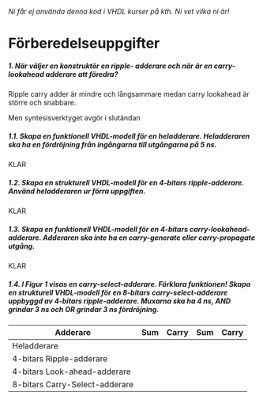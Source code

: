 *Ni får ej använda denna kod i VHDL kurser på kth. Ni vet vilka ni är!*
# Förberedelseuppgifter

##### 1. När väljer en konstruktör en ripple- adderare och när är en carry-lookahead adderare att föredra?
Ripple carry adder är mindre och långsammare medan
carry lookahead är större och snabbare.

Men syntesisverktyget avgör i slutändan

##### 1.1. Skapa en funktionell VHDL-modell för en heladderare. Heladderaren ska ha en fördröjning från ingångarna till utgångarna på 5 ns.

KLAR

##### 1.2. Skapa en strukturell VHDL-modell för en 4-bitars ripple-adderare. Använd heladderaren ur förra uppgiften.

KLAR

##### 1.3. Skapa en funktionell VHDL-modell för en 4-bitars carry-lookahead-adderare. Adderaren ska *inte* ha en carry-generate eller carry-propagate utgång.

KLAR

##### 1.4. I Figur 1 visas en carry-select-adderare. Förklara funktionen! Skapa en strukturell VHDL-modell för en 8-bitars carry-select-adderare uppbyggd av 4-bitars ripple-adderare. Muxarna ska ha 4 ns, AND grindar 3 ns och OR grindar 3 ns fördröjning.

| Adderare | Sum | Carry | Sum |Carry |
| ----------- | ----------- | ----------- | ----------- | ----------- |
| Heladderare |        |        |        |        |
| 4-bitars Ripple-adderare |        |        |        |        |
| 4-bitars Look-ahead-adderare |        |        |        |        |
| 8-bitars Carry-Select-adderare |        |        |        |        |
